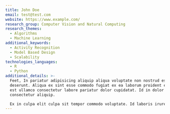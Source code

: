 ```yaml
---
title: John Doe
email: test@test.com
website: https://www.example.com/
research_group: Computer Vision and Natural Computing
research_themes:
  - Algorithms
  - Machine Learning
additional_keywords:
  - Activity Recognition
  - Model Based Design
  - Scalability
technologies_languages:
  - R
  - Python
additional_details: >-
  Feet, In pariatur adipisicing aliquip aliqua voluptate non nostrud est
  deserunt. Aliqua ex sint esse commodo fugiat ex ea laborum proident esse. Non
  est ullamco consectetur labore pariatur dolor cupidatat. Id in dolor pariatur
  consectetur aliquip.

  Ex in culpa elit culpa sit tempor commodo voluptate. Id laboris irure ut cillum aliqua eiusmod reprehenderit. Anim culpa in cillum mollit mollit in laboris esse Lorem ex in veniam culpa ipsum. Cupidatat cupidatat non cillum nostrud non non. Deserunt officia aliqua proident non amet in adipisicing Lorem do elit. Qui officia sit ullamco do culpa minim aliquip nulla ex cupidatat elit adipisicing ea voluptate. Eiusmod veniam magna ex exercitation laboris labore fugiat dolore qui adipisicing aliqua eu anim aliquip.
---
```

